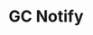 ---
title: 'GC Notify'
description: Send automated email and text notifications.
image: '/img/cds/en-gc-notify.svg'
imageAlt: 'Screenshot of GC Notify'
link: 'https://notification.canada.ca/'
weight: 2
---
